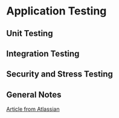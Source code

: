 # Application Testing

## Unit Testing

## Integration Testing

## Security and Stress Testing


## General Notes

[Article from Atlassian](https://www.atlassian.com/continuous-delivery/software-testing/types-of-software-testing)